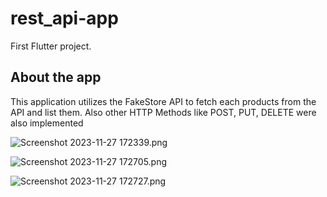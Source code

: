 # rest_api-app

First Flutter project.

## About the app

This application utilizes the FakeStore API to fetch each products from the API and list them. Also other HTTP Methods like POST, PUT, DELETE were also implemented

![Screenshot 2023-11-27 172339.png](..%2F..%2FOneDrive%2FPictures%2FScreenshots%2FScreenshot%202023-11-27%20172339.png)

![Screenshot 2023-11-27 172705.png](..%2F..%2FOneDrive%2FPictures%2FScreenshots%2FScreenshot%202023-11-27%20172705.png)

![Screenshot 2023-11-27 172727.png](..%2F..%2FOneDrive%2FPictures%2FScreenshots%2FScreenshot%202023-11-27%20172727.png)
